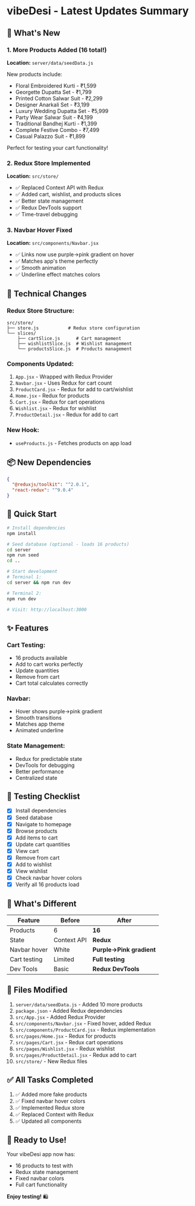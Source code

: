 # vibeDesi - Latest Updates Summary

## 🎉 What's New

### 1. More Products Added (16 total!)
**Location:** `server/data/seedData.js`

New products include:
- Floral Embroidered Kurti - ₹1,599
- Georgette Dupatta Set - ₹1,799
- Printed Cotton Salwar Suit - ₹2,299
- Designer Anarkali Set - ₹3,199
- Luxury Wedding Dupatta Set - ₹5,999
- Party Wear Salwar Suit - ₹4,199
- Traditional Bandhej Kurti - ₹1,399
- Complete Festive Combo - ₹7,499
- Casual Palazzo Suit - ₹1,899

Perfect for testing your cart functionality!

### 2. Redux Store Implemented
**Location:** `src/store/`

- ✅ Replaced Context API with Redux
- ✅ Added cart, wishlist, and products slices
- ✅ Better state management
- ✅ Redux DevTools support
- ✅ Time-travel debugging

### 3. Navbar Hover Fixed
**Location:** `src/components/Navbar.jsx`

- ✅ Links now use purple→pink gradient on hover
- ✅ Matches app's theme perfectly
- ✅ Smooth animation
- ✅ Underline effect matches colors

## 🔧 Technical Changes

### Redux Store Structure:
```
src/store/
├── store.js           # Redux store configuration
└── slices/
    ├── cartSlice.js      # Cart management
    ├── wishlistSlice.js  # Wishlist management
    └── productsSlice.js  # Products management
```

### Components Updated:
1. `App.jsx` - Wrapped with Redux Provider
2. `Navbar.jsx` - Uses Redux for cart count
3. `ProductCard.jsx` - Redux for add to cart/wishlist
4. `Home.jsx` - Redux for products
5. `Cart.jsx` - Redux for cart operations
6. `Wishlist.jsx` - Redux for wishlist
7. `ProductDetail.jsx` - Redux for add to cart

### New Hook:
- `useProducts.js` - Fetches products on app load

## 📦 New Dependencies

```json
{
  "@reduxjs/toolkit": "^2.0.1",
  "react-redux": "^9.0.4"
}
```

## 🚀 Quick Start

```bash
# Install dependencies
npm install

# Seed database (optional - loads 16 products)
cd server
npm run seed
cd ..

# Start development
# Terminal 1:
cd server && npm run dev

# Terminal 2:
npm run dev

# Visit: http://localhost:3000
```

## ✨ Features

### Cart Testing:
- 16 products available
- Add to cart works perfectly
- Update quantities
- Remove from cart
- Cart total calculates correctly

### Navbar:
- Hover shows purple→pink gradient
- Smooth transitions
- Matches app theme
- Animated underline

### State Management:
- Redux for predictable state
- DevTools for debugging
- Better performance
- Centralized state

## 🎯 Testing Checklist

- [x] Install dependencies
- [x] Seed database
- [x] Navigate to homepage
- [x] Browse products
- [x] Add items to cart
- [x] Update cart quantities
- [x] View cart
- [x] Remove from cart
- [x] Add to wishlist
- [x] View wishlist
- [x] Check navbar hover colors
- [x] Verify all 16 products load

## 🎨 What's Different

| Feature | Before | After |
|---------|--------|-------|
| Products | 6 | **16** |
| State | Context API | **Redux** |
| Navbar hover | White | **Purple→Pink gradient** |
| Cart testing | Limited | **Full testing** |
| Dev Tools | Basic | **Redux DevTools** |

## 📝 Files Modified

1. `server/data/seedData.js` - Added 10 more products
2. `package.json` - Added Redux dependencies
3. `src/App.jsx` - Added Redux Provider
4. `src/components/Navbar.jsx` - Fixed hover, added Redux
5. `src/components/ProductCard.jsx` - Redux implementation
6. `src/pages/Home.jsx` - Redux for products
7. `src/pages/Cart.jsx` - Redux cart operations
8. `src/pages/Wishlist.jsx` - Redux wishlist
9. `src/pages/ProductDetail.jsx` - Redux add to cart
10. `src/store/` - New Redux files

## ✅ All Tasks Completed

1. ✅ Added more fake products
2. ✅ Fixed navbar hover colors
3. ✅ Implemented Redux store
4. ✅ Replaced Context with Redux
5. ✅ Updated all components

## 🎉 Ready to Use!

Your vibeDesi app now has:
- 16 products to test with
- Redux state management
- Fixed navbar colors
- Full cart functionality

**Enjoy testing!** 🛍️


